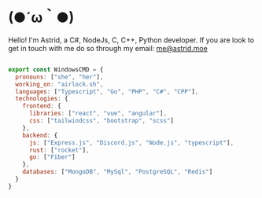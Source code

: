 # (●´ω｀●)
<!--
**WindowsCmd/Windowscmd** is a ✨ _special_ ✨ repository because its `README.md` (this file) appears on your GitHub profile.

Here are some ideas to get you started:

- 🔭 I’m currently working on ...
- 🌱 I’m currently learning ...
- 👯 I’m looking to collaborate on ...
- 🤔 I’m looking for help with ...
- 💬 Ask me about ...
- 📫 How to reach me: ...
- 😄 Pronouns: ...
- ⚡ Fun fact: ...
-->

Hello! I'm Astrid, a C#, NodeJs, C, C++, Python developer. If you are look to get in touch with me do so through my email: me@astrid.moe

```js

export const WindowsCMD = {
  pronouns: ["she", "her"],
  working_on: "airlock.sh",
  languages: ["Typescript", "Go", "PHP", "C#", "CPP"],
  technologies: {
    frontend: {
      libraries: ["react", "vue", "angular"],
      css: ["tailwindcss", "bootstrap", "scss"]
    },
    backend: {
      js: ["Express.js", "Discord.js", "Node.js", "typescript"],
      rust: ["rocket"],
      go: ["Fiber"]
    },
    databases: ["MongoDB", "MySql", "PostgreSQL", "Redis"]
  }
}
```




